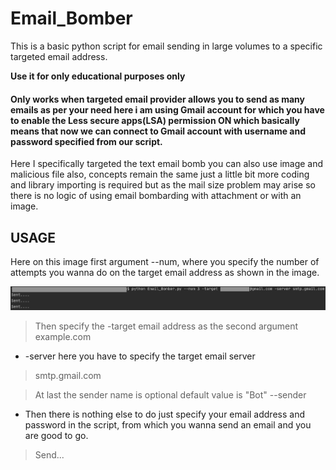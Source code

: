 # Email_Bomber
This is a basic python script for email sending in large volumes to a specific targeted email address.

**Use it for only educational purposes only**

#### Only works when targeted email provider allows you to send as many emails as per your need here i am using Gmail account for which you have to enable the Less secure apps(LSA) permission ON which basically means that now we can connect to Gmail account with username and password specified from our script.

Here I specifically targeted the text email bomb you can also use image and malicious file also, concepts remain the same just a little bit more coding and library importing is required but as the mail size problem may arise so there is no logic of using email bombarding with attachment or with an image.



## USAGE

Here on this image first argument
--num, where you specify the number of attempts you wanna do on the target email address as shown in the image.


![](/usage.png)


>Then specify the -target email address as the second argument
>example.com


- -server here you have to specify the target email server
> smtp.gmail.com 

> At last the sender name is optional default value is "Bot" 
> --sender

- Then there is nothing else to do just specify your email address and password in the script, from which you wanna send an email and you are good to go.

>Send...

